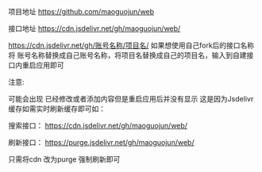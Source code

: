 项目地址 https://github.com/maoguojun/web

接口地址 https://cdn.jsdelivr.net/gh/maoguojun/web/

https://cdn.jsdelivr.net/gh/账号名称/项目名/ 如果想使用自己fork后的接口名称 将 账号名称替换成自己账号名称，将项目名替换成自己的项目名，输入到自建接口内重启应用即可

注意:

可能会出现 已经修改或者添加内容但是重启应用后并没有显示 这是因为Jsdelivr 缓存如需实时刷新缓存即可如：

搜索接口： https://cdn.jsdelivr.net/gh/maoguojun/web/

刷新接口： https://purge.jsdelivr.net/gh/maoguojun/web/

只需将cdn 改为purge 强制刷新即可
